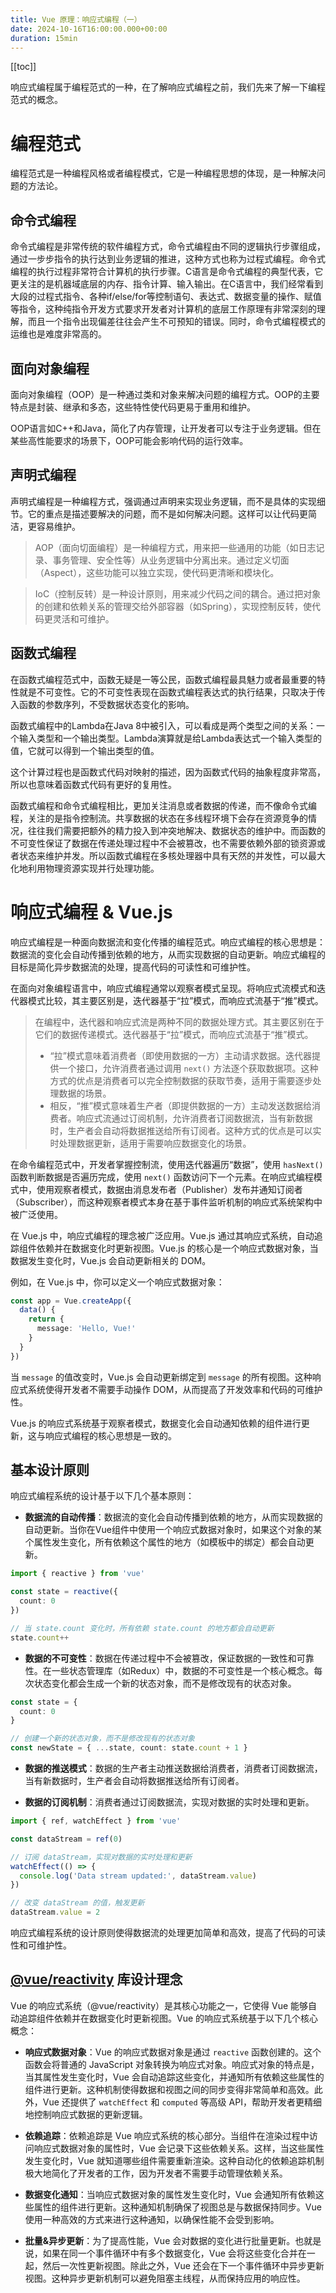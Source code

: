 ```yaml
---
title: Vue 原理：响应式编程（一）
date: 2024-10-16T16:00:00.000+00:00
duration: 15min
---
```


[[toc]]

响应式编程属于编程范式的一种，在了解响应式编程之前，我们先来了解一下编程范式的概念。

# 编程范式

编程范式是一种编程风格或者编程模式，它是一种编程思想的体现，是一种解决问题的方法论。

## 命令式编程

命令式编程是非常传统的软件编程方式，命令式编程由不同的逻辑执行步骤组成，通过一步步指令的执行达到业务逻辑的推进，这种方式也称为过程式编程。命令式编程的执行过程非常符合计算机的执行步骤。C语言是命令式编程的典型代表，它更关注的是机器域底层的内存、指令计算、输入输出。在C语言中，我们经常看到大段的过程式指令、各种if/else/for等控制语句、表达式、数据变量的操作、赋值等指令，这种纯指令开发方式要求开发者对计算机的底层工作原理有非常深刻的理解，而且一个指令出现偏差往往会产生不可预知的错误。同时，命令式编程模式的运维也是难度非常高的。

## 面向对象编程

面向对象编程（OOP）是一种通过类和对象来解决问题的编程方式。OOP的主要特点是封装、继承和多态，这些特性使代码更易于重用和维护。

OOP语言如C++和Java，简化了内存管理，让开发者可以专注于业务逻辑。但在某些高性能要求的场景下，OOP可能会影响代码的运行效率。

## 声明式编程

声明式编程是一种编程方式，强调通过声明来实现业务逻辑，而不是具体的实现细节。它的重点是描述要解决的问题，而不是如何解决问题。这样可以让代码更简洁，更容易维护。

> AOP（面向切面编程）是一种编程方式，用来把一些通用的功能（如日志记录、事务管理、安全性等）从业务逻辑中分离出来。通过定义切面（Aspect），这些功能可以独立实现，使代码更清晰和模块化。

> IoC（控制反转）是一种设计原则，用来减少代码之间的耦合。通过把对象的创建和依赖关系的管理交给外部容器（如Spring），实现控制反转，使代码更灵活和可维护。

## 函数式编程

在函数式编程范式中，函数无疑是一等公民，函数式编程最具魅力或者最重要的特性就是不可变性。它的不可变性表现在函数式编程表达式的执行结果，只取决于传入函数的参数序列，不受数据状态变化的影响。

函数式编程中的Lambda在Java 8中被引入，可以看成是两个类型之间的关系：一个输入类型和一个输出类型。Lambda演算就是给Lambda表达式一个输入类型的值，它就可以得到一个输出类型的值。

这个计算过程也是函数式代码对映射的描述，因为函数式代码的抽象程度非常高，所以也意味着函数式代码有更好的复用性。

函数式编程和命令式编程相比，更加关注消息或者数据的传递，而不像命令式编程，关注的是指令控制流。共享数据的状态在多线程环境下会存在资源竞争的情况，往往我们需要把额外的精力投入到冲突地解决、数据状态的维护中。而函数的不可变性保证了数据在传递处理过程中不会被篡改，也不需要依赖外部的锁资源或者状态来维护并发。所以函数式编程在多核处理器中具有天然的并发性，可以最大化地利用物理资源实现并行处理功能。

# 响应式编程 & Vue.js

响应式编程是一种面向数据流和变化传播的编程范式。响应式编程的核心思想是：数据流的变化会自动传播到依赖的地方，从而实现数据的自动更新。响应式编程的目标是简化异步数据流的处理，提高代码的可读性和可维护性。

在面向对象编程语言中，响应式编程通常以观察者模式呈现。将响应式流模式和迭代器模式比较，其主要区别是，迭代器基于“拉”模式，而响应式流基于“推”模式。

> 在编程中，迭代器和响应式流是两种不同的数据处理方式。其主要区别在于它们的数据传递模式。迭代器基于“拉”模式，而响应式流基于“推”模式。
>
> - “拉”模式意味着消费者（即使用数据的一方）主动请求数据。迭代器提供一个接口，允许消费者通过调用 `next()` 方法逐个获取数据项。这种方式的优点是消费者可以完全控制数据的获取节奏，适用于需要逐步处理数据的场景。
> - 相反，“推”模式意味着生产者（即提供数据的一方）主动发送数据给消费者。响应式流通过订阅机制，允许消费者订阅数据流，当有新数据时，生产者会自动将数据推送给所有订阅者。这种方式的优点是可以实时处理数据更新，适用于需要响应数据变化的场景。

在命令编程范式中，开发者掌握控制流，使用迭代器遍历“数据”，使用 `hasNext()` 函数判断数据是否遍历完成，使用 `next()` 函数访问下一个元素。在响应式编程模式中，使用观察者模式，数据由消息发布者（Publisher）发布并通知订阅者（Subscriber），而这种观察者模式本身在基于事件监听机制的响应式系统架构中被广泛使用。

在 Vue.js 中，响应式编程的理念被广泛应用。Vue.js 通过其响应式系统，自动追踪组件依赖并在数据变化时更新视图。Vue.js 的核心是一个响应式数据对象，当数据发生变化时，Vue.js 会自动更新相关的 DOM。

例如，在 Vue.js 中，你可以定义一个响应式数据对象：

```ts
const app = Vue.createApp({
  data() {
    return {
      message: 'Hello, Vue!'
    }
  }
})
```

当 `message` 的值改变时，Vue.js 会自动更新绑定到 `message` 的所有视图。这种响应式系统使得开发者不需要手动操作 DOM，从而提高了开发效率和代码的可维护性。

Vue.js 的响应式系统基于观察者模式，数据变化会自动通知依赖的组件进行更新，这与响应式编程的核心思想是一致的。

## 基本设计原则

响应式编程系统的设计基于以下几个基本原则：

- **数据流的自动传播**：数据流的变化会自动传播到依赖的地方，从而实现数据的自动更新。当你在Vue组件中使用一个响应式数据对象时，如果这个对象的某个属性发生变化，所有依赖这个属性的地方（如模板中的绑定）都会自动更新。

```ts
import { reactive } from 'vue'

const state = reactive({
  count: 0
})

// 当 state.count 变化时，所有依赖 state.count 的地方都会自动更新
state.count++
```

- **数据的不可变性**：数据在传递过程中不会被篡改，保证数据的一致性和可靠性。在一些状态管理库（如Redux）中，数据的不可变性是一个核心概念。每次状态变化都会生成一个新的状态对象，而不是修改现有的状态对象。

```ts
const state = {
  count: 0
}

// 创建一个新的状态对象，而不是修改现有的状态对象
const newState = { ...state, count: state.count + 1 }
```

- **数据的推送模式**：数据的生产者主动推送数据给消费者，消费者订阅数据流，当有新数据时，生产者会自动将数据推送给所有订阅者。

- **数据的订阅机制**：消费者通过订阅数据流，实现对数据的实时处理和更新。

```ts
import { ref, watchEffect } from 'vue'

const dataStream = ref(0)

// 订阅 dataStream，实现对数据的实时处理和更新
watchEffect(() => {
  console.log('Data stream updated:', dataStream.value)
})

// 改变 dataStream 的值，触发更新
dataStream.value = 2
```

响应式编程系统的设计原则使得数据流的处理更加简单和高效，提高了代码的可读性和可维护性。

## [@vue/reactivity](https://www.npmjs.com/package/@vue/reactivity) 库设计理念

Vue 的响应式系统（@vue/reactivity）是其核心功能之一，它使得 Vue 能够自动追踪组件依赖并在数据变化时更新视图。Vue 的响应式系统基于以下几个核心概念：

- **响应式数据对象**：Vue 的响应式数据对象是通过 `reactive` 函数创建的。这个函数会将普通的 JavaScript 对象转换为响应式对象。响应式对象的特点是，当其属性发生变化时，Vue 会自动追踪这些变化，并通知所有依赖这些属性的组件进行更新。这种机制使得数据和视图之间的同步变得非常简单和高效。此外，Vue 还提供了 `watchEffect` 和 `computed` 等高级 API，帮助开发者更精细地控制响应式数据的更新逻辑。

- **依赖追踪**：依赖追踪是 Vue 响应式系统的核心部分。当组件在渲染过程中访问响应式数据对象的属性时，Vue 会记录下这些依赖关系。这样，当这些属性发生变化时，Vue 就知道哪些组件需要重新渲染。这种自动化的依赖追踪机制极大地简化了开发者的工作，因为开发者不需要手动管理依赖关系。

- **数据变化通知**：当响应式数据对象的属性发生变化时，Vue 会通知所有依赖这些属性的组件进行更新。这种通知机制确保了视图总是与数据保持同步。Vue 使用一种高效的方式来进行这种通知，以确保性能不会受到影响。

- **批量&异步更新**：为了提高性能，Vue 会对数据的变化进行批量更新。也就是说，如果在同一个事件循环中有多个数据变化，Vue 会将这些变化合并在一起，然后一次性更新视图。除此之外，Vue 还会在下一个事件循环中异步更新视图。这种异步更新机制可以避免阻塞主线程，从而保持应用的响应性。
